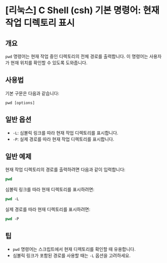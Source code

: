 # [리눅스] C Shell (csh) 기본 명령어: 현재 작업 디렉토리 표시

## 개요
`pwd` 명령어는 현재 작업 중인 디렉토리의 전체 경로를 출력합니다. 이 명령어는 사용자가 현재 위치를 확인할 수 있도록 도와줍니다.

## 사용법
기본 구문은 다음과 같습니다:

```
pwd [options]
```

## 일반 옵션
- `-L`: 심볼릭 링크를 따라 현재 작업 디렉토리를 표시합니다.
- `-P`: 실제 경로를 따라 현재 작업 디렉토리를 표시합니다.

## 일반 예제
현재 작업 디렉토리의 경로를 출력하려면 다음과 같이 입력합니다:

```csh
pwd
```

심볼릭 링크를 따라 현재 디렉토리를 표시하려면:

```csh
pwd -L
```

실제 경로를 따라 현재 디렉토리를 표시하려면:

```csh
pwd -P
```

## 팁
- `pwd` 명령어는 스크립트에서 현재 디렉토리를 확인할 때 유용합니다.
- 심볼릭 링크가 포함된 경로를 사용할 때는 `-L` 옵션을 고려하세요.